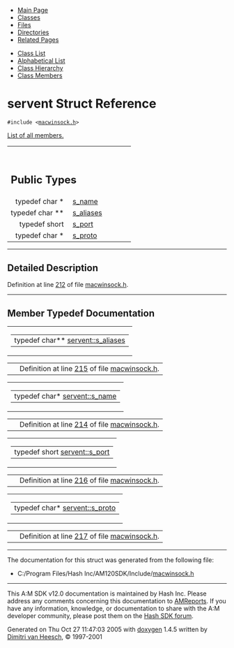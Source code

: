 <div class="tabs">

- [Main Page](index.md)
- <span id="current">[Classes](annotated.md)</span>
- [Files](files.md)
- [Directories](dirs.md)
- [Related Pages](pages.md)

</div>

<div class="tabs">

- [Class List](annotated.md)
- [Alphabetical List](classes.md)
- [Class Hierarchy](hierarchy.md)
- [Class Members](functions.md)

</div>

# servent Struct Reference

`#include <`<a href="macwinsock_8h-source.md" class="el"><code>macwinsock.h</code></a>`>`

[List of all members.](structservent-members.md)

<table data-border="0" data-cellpadding="0" data-cellspacing="0">
<colgroup>
<col style="width: 50%" />
<col style="width: 50%" />
</colgroup>
<tbody>
<tr>
<td></td>
<td></td>
</tr>
<tr>
<td colspan="2"><br />
&#10;<h2 id="public-types">Public Types</h2></td>
</tr>
<tr>
<td class="memItemLeft" style="text-align: right;" data-nowrap="" data-valign="top">typedef char * </td>
<td class="memItemRight" data-valign="bottom"><a href="structservent.md#9d1d369cb136d359b283cd02165d2cd2" class="el">s_name</a></td>
</tr>
<tr>
<td class="memItemLeft" style="text-align: right;" data-nowrap="" data-valign="top">typedef char ** </td>
<td class="memItemRight" data-valign="bottom"><a href="structservent.md#474c8229a9333e9f07f49003f3bbf8b2" class="el">s_aliases</a></td>
</tr>
<tr>
<td class="memItemLeft" style="text-align: right;" data-nowrap="" data-valign="top">typedef short </td>
<td class="memItemRight" data-valign="bottom"><a href="structservent.md#a84b1a1c212d1f8971699bcf6c41f928" class="el">s_port</a></td>
</tr>
<tr>
<td class="memItemLeft" style="text-align: right;" data-nowrap="" data-valign="top">typedef char * </td>
<td class="memItemRight" data-valign="bottom"><a href="structservent.md#9525d4d50c7321186074a9d5b7a52946" class="el">s_proto</a></td>
</tr>
</tbody>
</table>

------------------------------------------------------------------------

<span id="_details"></span>

## Detailed Description

Definition at line <a href="macwinsock_8h-source.md#l00212" class="el">212</a> of file <a href="macwinsock_8h-source.md" class="el">macwinsock.h</a>.

------------------------------------------------------------------------

## Member Typedef Documentation

<span id="474c8229a9333e9f07f49003f3bbf8b2" class="anchor"></span>

<table class="mdTable" data-cellpadding="2" data-cellspacing="0">
<colgroup>
<col style="width: 100%" />
</colgroup>
<tbody>
<tr>
<td class="mdRow"><table data-cellpadding="0" data-cellspacing="0" data-border="0">
<tbody>
<tr>
<td class="md" data-nowrap="" data-valign="top">typedef char** <a href="structservent.md#474c8229a9333e9f07f49003f3bbf8b2" class="el">servent::s_aliases</a></td>
</tr>
</tbody>
</table></td>
</tr>
</tbody>
</table>

|  |  |
|----|----|
|   | Definition at line <a href="macwinsock_8h-source.md#l00215" class="el">215</a> of file <a href="macwinsock_8h-source.md" class="el">macwinsock.h</a>. |

<span id="9d1d369cb136d359b283cd02165d2cd2" class="anchor"></span>

<table class="mdTable" data-cellpadding="2" data-cellspacing="0">
<colgroup>
<col style="width: 100%" />
</colgroup>
<tbody>
<tr>
<td class="mdRow"><table data-cellpadding="0" data-cellspacing="0" data-border="0">
<tbody>
<tr>
<td class="md" data-nowrap="" data-valign="top">typedef char* <a href="structservent.md#9d1d369cb136d359b283cd02165d2cd2" class="el">servent::s_name</a></td>
</tr>
</tbody>
</table></td>
</tr>
</tbody>
</table>

|  |  |
|----|----|
|   | Definition at line <a href="macwinsock_8h-source.md#l00214" class="el">214</a> of file <a href="macwinsock_8h-source.md" class="el">macwinsock.h</a>. |

<span id="a84b1a1c212d1f8971699bcf6c41f928" class="anchor"></span>

<table class="mdTable" data-cellpadding="2" data-cellspacing="0">
<colgroup>
<col style="width: 100%" />
</colgroup>
<tbody>
<tr>
<td class="mdRow"><table data-cellpadding="0" data-cellspacing="0" data-border="0">
<tbody>
<tr>
<td class="md" data-nowrap="" data-valign="top">typedef short <a href="structservent.md#a84b1a1c212d1f8971699bcf6c41f928" class="el">servent::s_port</a></td>
</tr>
</tbody>
</table></td>
</tr>
</tbody>
</table>

|  |  |
|----|----|
|   | Definition at line <a href="macwinsock_8h-source.md#l00216" class="el">216</a> of file <a href="macwinsock_8h-source.md" class="el">macwinsock.h</a>. |

<span id="9525d4d50c7321186074a9d5b7a52946" class="anchor"></span>

<table class="mdTable" data-cellpadding="2" data-cellspacing="0">
<colgroup>
<col style="width: 100%" />
</colgroup>
<tbody>
<tr>
<td class="mdRow"><table data-cellpadding="0" data-cellspacing="0" data-border="0">
<tbody>
<tr>
<td class="md" data-nowrap="" data-valign="top">typedef char* <a href="structservent.md#9525d4d50c7321186074a9d5b7a52946" class="el">servent::s_proto</a></td>
</tr>
</tbody>
</table></td>
</tr>
</tbody>
</table>

|  |  |
|----|----|
|   | Definition at line <a href="macwinsock_8h-source.md#l00217" class="el">217</a> of file <a href="macwinsock_8h-source.md" class="el">macwinsock.h</a>. |

------------------------------------------------------------------------

The documentation for this struct was generated from the following file:

- C:/Program Files/Hash Inc/AM120SDK/Include/<a href="macwinsock_8h-source.md" class="el">macwinsock.h</a>

------------------------------------------------------------------------

<span class="small">This A:M SDK v12.0 documentation is maintained by Hash Inc. Please address any comments concerning this documentation to [AMReports](http://www.hash.com/reports). If you have any information, knowledge, or documentation to share with the A:M developer community, please post them on the [Hash SDK forum](http://www.hash.com/forums/index.php?showforum=11).</span>

Generated on Thu Oct 27 11:47:03 2005 with [<span class="image placeholder" original-image-src="doxygen.png" original-image-title="" height="45" width="100" align="middle" border="0">doxygen</span>](http://www.doxygen.org/index.html) 1.4.5 written by [Dimitri van Heesch](mailto:dimitri@stack.nl), © 1997-2001
